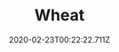 ---
templateKey: blog-post
featuredpost: false
date: 2020-02-23T00:22:22.711Z
title: Wheat
description: One of the most widely cultivated grains. Makes a great flour for breads and cakes
type: vegetable
sellPrice: 25
energy: 
health: 
featuredimage: /img/Wheat.png
tags:
  - summer
  - fall
  - edible
  - Beer
  - Wheat Flour
  - Fodder Bundle
  -  inedible
  - Fodder Bundle
---